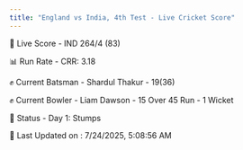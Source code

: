 ```yaml
---
title: "England vs India, 4th Test - Live Cricket Score"
---
```


🔴 Live Score - IND 264/4 (83)  

📊 Run Rate - CRR: 3.18  

✊ Current Batsman - Shardul Thakur - 19(36)  

✊ Current Bowler - Liam Dawson - 15 Over 45 Run - 1 Wicket  

📑 Status - Day 1: Stumps

📝 Last Updated on : 7/24/2025, 5:08:56 AM  

